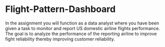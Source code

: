# Flight-Pattern-Dashboard
In the assignment you will function as a data analyst where you have been given a task to monitor and report US domestic airline flights performance. The goal is to analyze the performance of the reporting airline to improve fight reliability thereby improving customer reliability. 
